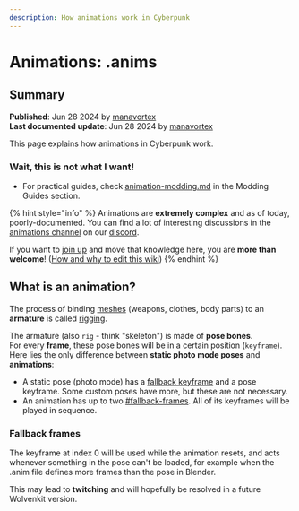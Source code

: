 ```yaml
---
description: How animations work in Cyberpunk
---
```


# Animations: .anims

## Summary

**Published**: Jun 28 2024 by [manavortex](https://app.gitbook.com/u/NfZBoxGegfUqB33J9HXuCs6PVaC3 "mention")\
**Last documented update**: Jun 28 2024 by [manavortex](https://app.gitbook.com/u/NfZBoxGegfUqB33J9HXuCs6PVaC3 "mention")

This page explains how animations in Cyberpunk work.

### Wait, this is not what I want!

* For practical guides, check [animation-modding.md](../modding-tools/redmod/animation-modding.md "mention") in the Modding Guides section.

{% hint style="info" %}
Animations are **extremely complex** and as of today, poorly-documented. You can find a lot of interesting discussions in the [animations channel](https://discord.com/channels/717692382849663036/813768799358156880) on our [discord](https://discord.gg/redmodding).

If you want to [join up](https://app.gitbook.com/invite/-MP5ijqI11FeeX7c8-N8/H70HZBOeUulIpkQnBLK7) and move that knowledge here, you are **more than welcome**! ([How and why to edit this wiki](https://wiki.redmodding.org/cyberpunk-2077-modding/for-mod-creators/modding-tools/the-wiki))
{% endhint %}

## What is an animation?&#x20;

The process of binding [meshes](3d-objects-.mesh-files/) (weapons, clothes, body parts) to an **armature** is called [rigging](../3d-modelling/meshes-and-armatures-rigging/).&#x20;

The armature (also `rig` - think "skeleton") is made of **pose bones**. \
For every **frame**, these pose bones will be in a certain position (`keyframe`). Here lies the only difference between **static photo mode poses** and **animations**:&#x20;

* A static pose (photo mode) has a [fallback keyframe](animations-.anims.md#fallback-frames) and a pose keyframe. Some custom poses have more, but these are not necessary.
* An animation has up to two [#fallback-frames](animations-.anims.md#fallback-frames "mention"). All of its keyframes will be played in sequence.&#x20;

### Fallback frames

The keyframe at index 0 will be used while the animation resets, and acts whenever something in the pose can't be loaded, for example when the .anim file defines more frames than the pose in Blender.&#x20;

This may lead to **twitching** and will hopefully be resolved in a future Wolvenkit version.

